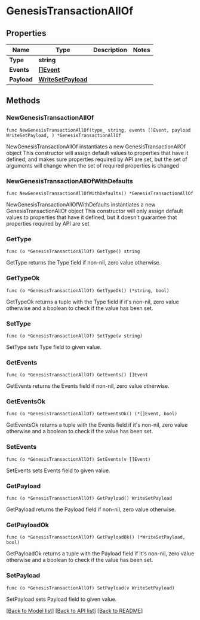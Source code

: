 # GenesisTransactionAllOf

## Properties

Name | Type | Description | Notes
------------ | ------------- | ------------- | -------------
**Type** | **string** |  | 
**Events** | [**[]Event**](Event.md) |  | 
**Payload** | [**WriteSetPayload**](WriteSetPayload.md) |  | 

## Methods

### NewGenesisTransactionAllOf

`func NewGenesisTransactionAllOf(type_ string, events []Event, payload WriteSetPayload, ) *GenesisTransactionAllOf`

NewGenesisTransactionAllOf instantiates a new GenesisTransactionAllOf object
This constructor will assign default values to properties that have it defined,
and makes sure properties required by API are set, but the set of arguments
will change when the set of required properties is changed

### NewGenesisTransactionAllOfWithDefaults

`func NewGenesisTransactionAllOfWithDefaults() *GenesisTransactionAllOf`

NewGenesisTransactionAllOfWithDefaults instantiates a new GenesisTransactionAllOf object
This constructor will only assign default values to properties that have it defined,
but it doesn't guarantee that properties required by API are set

### GetType

`func (o *GenesisTransactionAllOf) GetType() string`

GetType returns the Type field if non-nil, zero value otherwise.

### GetTypeOk

`func (o *GenesisTransactionAllOf) GetTypeOk() (*string, bool)`

GetTypeOk returns a tuple with the Type field if it's non-nil, zero value otherwise
and a boolean to check if the value has been set.

### SetType

`func (o *GenesisTransactionAllOf) SetType(v string)`

SetType sets Type field to given value.


### GetEvents

`func (o *GenesisTransactionAllOf) GetEvents() []Event`

GetEvents returns the Events field if non-nil, zero value otherwise.

### GetEventsOk

`func (o *GenesisTransactionAllOf) GetEventsOk() (*[]Event, bool)`

GetEventsOk returns a tuple with the Events field if it's non-nil, zero value otherwise
and a boolean to check if the value has been set.

### SetEvents

`func (o *GenesisTransactionAllOf) SetEvents(v []Event)`

SetEvents sets Events field to given value.


### GetPayload

`func (o *GenesisTransactionAllOf) GetPayload() WriteSetPayload`

GetPayload returns the Payload field if non-nil, zero value otherwise.

### GetPayloadOk

`func (o *GenesisTransactionAllOf) GetPayloadOk() (*WriteSetPayload, bool)`

GetPayloadOk returns a tuple with the Payload field if it's non-nil, zero value otherwise
and a boolean to check if the value has been set.

### SetPayload

`func (o *GenesisTransactionAllOf) SetPayload(v WriteSetPayload)`

SetPayload sets Payload field to given value.



[[Back to Model list]](../README.md#documentation-for-models) [[Back to API list]](../README.md#documentation-for-api-endpoints) [[Back to README]](../README.md)


